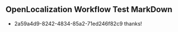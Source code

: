 ## OpenLocalization Workflow Test MarkDown
* 2a59a4d9-8242-4834-85a2-71ed246f82c9 
thanks!<!--HONumber=Mar16_HO2-->
